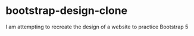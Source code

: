 # bootstrap-design-clone
I am attempting to recreate the design of a website to practice Bootstrap 5
